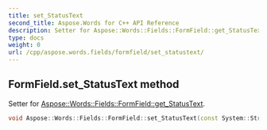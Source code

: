 ```yaml
---
title: set_StatusText
second_title: Aspose.Words for C++ API Reference
description: Setter for Aspose::Words::Fields::FormField::get_StatusText. 
type: docs
weight: 0
url: /cpp/aspose.words.fields/formfield/set_statustext/
---
```

## FormField.set_StatusText method


Setter for [Aspose::Words::Fields::FormField::get_StatusText](./get_statustext/).

```cpp
void Aspose::Words::Fields::FormField::set_StatusText(const System::String &value)
```

